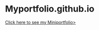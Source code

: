 # Myportfolio.github.io
<a href="https://gokulchandr.github.io/Myportfolio.github.io/">Click here to see my Miniportfolio></a>
